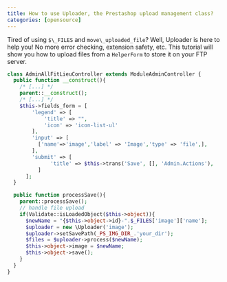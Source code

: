 ```yaml
---
title: How to use Uploader, the Prestashop upload management class?
categories: [opensource]
---
```


Tired of using `$\_FILES` and `move\_uploaded_file`? Well, Uploader is here to help you! No more error checking, extension safety, etc. This tutorial will show you how to upload files from a `HelperForm` to store it on your FTP server.

<!--more-->

```php
class AdminAllFitLieuController extends ModuleAdminController {
  public function __construct(){
    /* [...] */
    parent::__construct();
    /* [...] */
    $this->fields_form = [
        'legend' => [
            'title' => "",
            'icon' => 'icon-list-ul'
        ],
        'input' => [
          ['name'=>'image','label' => 'Image','type' => 'file',],
        ],
        'submit' => [
              'title' => $this->trans('Save', [], 'Admin.Actions'),
          ]
      ];
  }

  public function processSave(){
    parent::processSave();
    // handle file upload
    if(Validate::isLoadedObject($this->object)){
      $newName = "{$this->object->id}-".$_FILES['image']['name'];
      $uploader = new \Uploader('image');
      $uploader->setSavePath(_PS_IMG_DIR_.'your_dir');
      $files = $uploader->process($newName);
      $this->object->image = $newName;
      $this->object->save();
    }
  }
}
```

